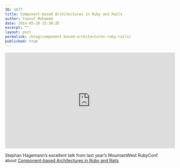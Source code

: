 ```yaml
---
ID: 1677
title: Component-based Architectures in Ruby and Rails
author: Yoosuf Mohamed
date: 2014-05-20 15:30:35
excerpt: ""
layout: post
permalink: /blog/component-based-architectures-ruby-rails/
published: true
---
```


<iframe width="560" height="315" src="https://www.youtube.com/embed/-54SDanDC00" frameborder="0" allowfullscreen></iframe>

Stephan Hagemann’s excellent talk from last year’s MountainWest RubyConf about [Component-based Architectures in Ruby and Rails](http://www.confreaks.com/videos/2350-mwrc2013-component-based-architectures-in-ruby-and-rails)
